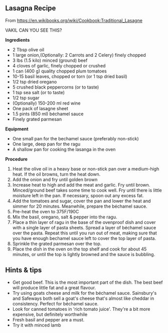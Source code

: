 ## Lasagna Recipe
From https://en.wikibooks.org/wiki/Cookbook:Traditional_Lasagne

VAKIL CAN YOU SEE THIS?

**Ingredients**
* 2 Tbsp olive oil
* 1 large onion,(Optionally: 2 Carrots and 2 Celery) finely chopped
* 3 lbs (1.5 kilo) minced (ground) beef
* 4 cloves of garlic, finely chopped or crushed
* 1 can (400 g) quality chopped plum tomatoes
* 10-15 basil leaves, chopped or torn (or 1 tsp dried basil)
* 1/2 tsp dried oregano
* 5 crushed black peppercorns (or to taste)
* 1 tsp sea salt (or to taste)
* 1/2 tsp sugar
* (Optionally) 150-200 ml red wine
* One pack of lasagne sheet
* 1.5 pints (850 ml) béchamel sauce
* Finely grated parmesan

**Equipment**
* One small pan for the bechamel sauce (preferably non-stick)
* One large, deep pan for the ragu
* A shallow pan for cooking the lasanga in the oven

**Procedure**
1. Heat the olive oil in a heavy base or non-stick pan over a medium-high heat. If the oil browns, turn the heat down. 
2. Add the onion and fry until golden brown
3. Increase heat to high and add the meat and garlic. Fry until brown. Minced/ground beef takes some time to cook well. Fry until there is little moisture left in the pan. If necessary, spoon out any excess fat.
4. Add the tomatoes and sugar, cover the pan and lower the heat and simmer for 20 minutes. Meanwhile, prepare the béchamel sauce.
5. Pre-heat the oven to 375F/190C
6. Mix the basil, oregano, salt & pepper into the ragu.
7. Place a thin layer of ragu in the base of the ovenproof dish and cover with a single layer of pasta sheets. Spread a layer of béchamel sauce over the pasta. Repeat this until you run out of meat, making sure that you have enough bechamel sauce left to cover the top layer of pasta.
8. Sprinkle the grated parmesan over the top.
9. Place the dish in the oven on the top shelf and cook for about 45 minutes, or until the top is lightly browned and the sauce is bubbling.
## Hints & tips
* Get good beef. This is the most important part of the dish. The best beef will produce little fat and a great flavour.
* Try using goats cheese and milk for the béchamel sauce. Sainsbury's and Safeways both sell a goat's cheese that's almost like cheddar in consistency. Perfect for béchamel sauce.
* Look for canned tomatoes in 'rich tomato juice'. They're a bit more expensive, but definitely worthwhile
* Fresh basil and pepper are a must.
* Try it with minced lamb

